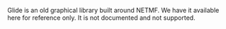 Glide is an old graphical library built around NETMF. We have it available here for reference only. It is not documented and not supported.